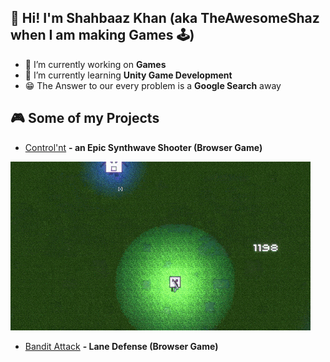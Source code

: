 ##  👋 Hi! I'm Shahbaaz Khan (aka TheAwesomeShaz when I am making Games 🕹)


- 🔭 I’m currently working on <b>Games</b> 
- 🌱 I’m currently learning <b>Unity Game Development </b>
- 😁 The Answer to our every problem is a <b>Google Search</b> away  

<!--
**ShahbaazKhan-TheAwesomeShaz/ShahbaazKhan-TheAwesomeShaz** is a ✨ _special_ ✨ repository because its `README.md` (this file) appears on your GitHub profile.

-->

## 🎮 Some of my Projects
- [Control'nt](https://theawesomeshaz.itch.io/control-nt) <b>- an Epic Synthwave Shooter (Browser Game)</b>
<p align="left"><img src="https://github.com/ShahbaazKhan-TheAwesomeShaz/ShahbaazKhan-TheAwesomeShaz/blob/master/Control'nt%20GIF.gif" alt="cool GIF"></p>


- [Bandit Attack](https://theawesomeshaz.itch.io/bandit-attack) <b>- Lane Defense (Browser Game)</b>






